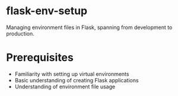 # flask-env-setup
Managing environment files in Flask, spanning from development to production.

# Prerequisites
- Familiarity with setting up virtual environments
- Basic understanding of creating Flask applications
- Understanding of environment file usage